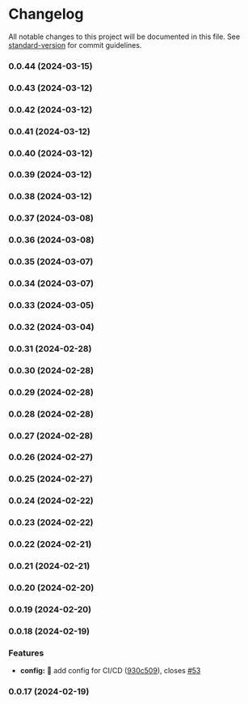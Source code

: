 # Changelog

All notable changes to this project will be documented in this file. See [standard-version](https://github.com/conventional-changelog/standard-version) for commit guidelines.

### 0.0.44 (2024-03-15)

### 0.0.43 (2024-03-12)

### 0.0.42 (2024-03-12)

### 0.0.41 (2024-03-12)

### 0.0.40 (2024-03-12)

### 0.0.39 (2024-03-12)

### 0.0.38 (2024-03-12)

### 0.0.37 (2024-03-08)

### 0.0.36 (2024-03-08)

### 0.0.35 (2024-03-07)

### 0.0.34 (2024-03-07)

### 0.0.33 (2024-03-05)

### 0.0.32 (2024-03-04)

### 0.0.31 (2024-02-28)

### 0.0.30 (2024-02-28)

### 0.0.29 (2024-02-28)

### 0.0.28 (2024-02-28)

### 0.0.27 (2024-02-28)

### 0.0.26 (2024-02-27)

### 0.0.25 (2024-02-27)

### 0.0.24 (2024-02-22)

### 0.0.23 (2024-02-22)

### 0.0.22 (2024-02-21)

### 0.0.21 (2024-02-21)

### 0.0.20 (2024-02-20)

### 0.0.19 (2024-02-20)

### 0.0.18 (2024-02-19)


### Features

* **config:** :wrench: add config for CI/CD ([930c509](https://github.com/wrappid/service-core/commit/930c50957152cdd7cde1223eddd8e7c7538f2366)), closes [#53](https://github.com/wrappid/service-core/issues/53)

### 0.0.17 (2024-02-19)
